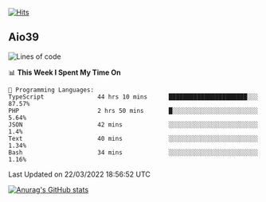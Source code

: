 [![Hits](https://hits.seeyoufarm.com/api/count/incr/badge.svg?url=https%3A%2F%2Fgithub.com%2Faio39&count_bg=%2339C5BB&title_bg=%23555555&icon=&icon_color=%23E7E7E7&title=hits&edge_flat=false)](https://hits.seeyoufarm.com)

## Aio39

<!--START_SECTION:waka-->
![Lines of code](https://img.shields.io/badge/From%20Hello%20World%20I%27ve%20Written-1%20Million%20lines%20of%20code-blue)

📊 **This Week I Spent My Time On** 

```text
💬 Programming Languages: 
TypeScript               44 hrs 10 mins      ██████████████████████░░░   87.57% 
PHP                      2 hrs 50 mins       █░░░░░░░░░░░░░░░░░░░░░░░░   5.64% 
JSON                     42 mins             ░░░░░░░░░░░░░░░░░░░░░░░░░   1.4% 
Text                     40 mins             ░░░░░░░░░░░░░░░░░░░░░░░░░   1.34% 
Bash                     34 mins             ░░░░░░░░░░░░░░░░░░░░░░░░░   1.16%

```


 Last Updated on 22/03/2022 18:56:52 UTC
<!--END_SECTION:waka-->
[![Anurag's GitHub stats](https://github-readme-stats.vercel.app/api?username=aio39)](https://github.com/anuraghazra/github-readme-stats)

<!--
**aio39/aio39** is a ✨ _special_ ✨ repository because its `README.md` (this file) appears on your GitHub profile.

Here are some ideas to get you started:

- 🔭 I’m currently working on ...
- 🌱 I’m currently learning ...
- 👯 I’m looking to collaborate on ...
- 🤔 I’m looking for help with ...
- 💬 Ask me about ...
- 📫 How to reach me: ...
- 😄 Pronouns: ...
- ⚡ Fun fact: ...
-->
